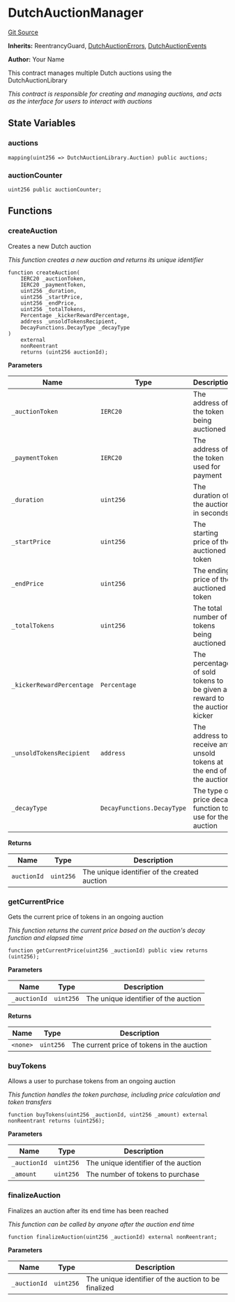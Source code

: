 # DutchAuctionManager
[Git Source](https://github.com/OasisDEX/summer-earn-protocol/blob/c6aec955808af03c05b24342f892f71facee60db/src/DutchAuctionManager.sol)

**Inherits:**
ReentrancyGuard, [DutchAuctionErrors](/src/DutchAuctionErrors.sol/contract.DutchAuctionErrors.md), [DutchAuctionEvents](/src/DutchAuctionEvents.sol/contract.DutchAuctionEvents.md)

**Author:**
Your Name

This contract manages multiple Dutch auctions using the DutchAuctionLibrary

*This contract is responsible for creating and managing auctions, and acts as the interface for users to interact
with auctions*


## State Variables
### auctions

```solidity
mapping(uint256 => DutchAuctionLibrary.Auction) public auctions;
```


### auctionCounter

```solidity
uint256 public auctionCounter;
```


## Functions
### createAuction

Creates a new Dutch auction

*This function creates a new auction and returns its unique identifier*


```solidity
function createAuction(
    IERC20 _auctionToken,
    IERC20 _paymentToken,
    uint256 _duration,
    uint256 _startPrice,
    uint256 _endPrice,
    uint256 _totalTokens,
    Percentage _kickerRewardPercentage,
    address _unsoldTokensRecipient,
    DecayFunctions.DecayType _decayType
)
    external
    nonReentrant
    returns (uint256 auctionId);
```
**Parameters**

|Name|Type|Description|
|----|----|-----------|
|`_auctionToken`|`IERC20`|The address of the token being auctioned|
|`_paymentToken`|`IERC20`|The address of the token used for payment|
|`_duration`|`uint256`|The duration of the auction in seconds|
|`_startPrice`|`uint256`|The starting price of the auctioned token|
|`_endPrice`|`uint256`|The ending price of the auctioned token|
|`_totalTokens`|`uint256`|The total number of tokens being auctioned|
|`_kickerRewardPercentage`|`Percentage`|The percentage of sold tokens to be given as reward to the auction kicker|
|`_unsoldTokensRecipient`|`address`|The address to receive any unsold tokens at the end of the auction|
|`_decayType`|`DecayFunctions.DecayType`|The type of price decay function to use for the auction|

**Returns**

|Name|Type|Description|
|----|----|-----------|
|`auctionId`|`uint256`|The unique identifier of the created auction|


### getCurrentPrice

Gets the current price of tokens in an ongoing auction

*This function returns the current price based on the auction's decay function and elapsed time*


```solidity
function getCurrentPrice(uint256 _auctionId) public view returns (uint256);
```
**Parameters**

|Name|Type|Description|
|----|----|-----------|
|`_auctionId`|`uint256`|The unique identifier of the auction|

**Returns**

|Name|Type|Description|
|----|----|-----------|
|`<none>`|`uint256`|The current price of tokens in the auction|


### buyTokens

Allows a user to purchase tokens from an ongoing auction

*This function handles the token purchase, including price calculation and token transfers*


```solidity
function buyTokens(uint256 _auctionId, uint256 _amount) external nonReentrant returns (uint256);
```
**Parameters**

|Name|Type|Description|
|----|----|-----------|
|`_auctionId`|`uint256`|The unique identifier of the auction|
|`_amount`|`uint256`|The number of tokens to purchase|


### finalizeAuction

Finalizes an auction after its end time has been reached

*This function can be called by anyone after the auction end time*


```solidity
function finalizeAuction(uint256 _auctionId) external nonReentrant;
```
**Parameters**

|Name|Type|Description|
|----|----|-----------|
|`_auctionId`|`uint256`|The unique identifier of the auction to be finalized|



